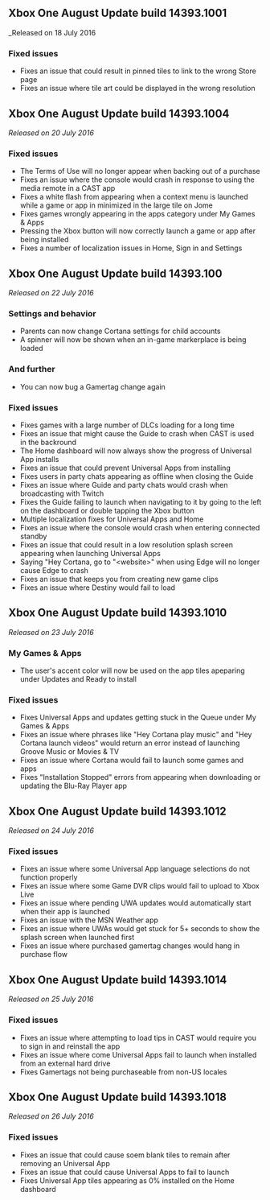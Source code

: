 ## Xbox One August Update build 14393.1001
_Released on 18 July 2016

### Fixed issues
- Fixes an issue that could result in pinned tiles to link to the wrong Store page
- Fixes an issue where tile art could be displayed in the wrong resolution

## Xbox One August Update build 14393.1004
_Released on 20 July 2016_

### Fixed issues
- The Terms of Use will no longer appear when backing out of a purchase
- Fixes an issue where the console would crash in response to using the media remote in a CAST app
- Fixes a white flash from appearing when a context menu is launched while a game or app in minimized in the large tile on Jome
- Fixes games wrongly appearing in the apps category under My Games & Apps
- Pressing the Xbox button will now correctly launch a game or app after being installed
- Fixes a number of localization issues in Home, Sign in and Settings

## Xbox One August Update build 14393.100
_Released on 22 July 2016_

### Settings and behavior
- Parents can now change Cortana settings for child accounts
- A spinner will now be shown when an in-game markerplace is being loaded

### And further
- You can now bug a Gamertag change again

### Fixed issues
- Fixes games with a large number of DLCs loading for a long time
- Fixes an issue that might cause the Guide to crash when CAST is used in the backround
- The Home dashboard will now always show the progress of Universal App installs
- Fixes an issue that could prevent Universal Apps from installing
- Fixes users in party chats appearing as offline when closing the Guide
- Fixes an issue where Guide and party chats would crash when broadcasting with Twitch
- Fixes the Guide failing to launch when navigating to it by going to the left on the dashboard or double tapping the Xbox button
- Multiple localization fixes for Universal Apps and Home
- Fixes an issue where the console would crash when entering connected standby
- Fixes an issue that could result in a low resolution splash screen appearing when launching Universal Apps
- Saying "Hey Cortana, go to "&lt;website&gt;" when using Edge will no longer cause Edge to crash
- Fixes an issue that keeps you from creating new game clips
- Fixes an issue where Destiny would fail to load

## Xbox One August Update build 14393.1010
_Released on 23 July 2016_

### My Games & Apps
- The user's accent color will now be used on the app tiles apeparing under Updates and Ready to install

### Fixed issues
- Fixes Universal Apps and updates getting stuck in the Queue under My Games & Apps
- Fixes an issue where phrases like "Hey Cortana play music" and "Hey Cortana launch videos" would return an error instead of launching Groove Music or Movies & TV
- Fixes an issue where Cortana would fail to launch some games and apps
- Fixes "Installation Stopped" errors from appearing when downloading or updating the Blu-Ray Player app

## Xbox One August Update build 14393.1012
_Released on 24 July 2016_

### Fixed issues
- Fixes an issue where some Universal App language selections do not function properly
- Fixes an issue where some Game DVR clips would fail to upload to Xbox Live
- Fixes an issue where pending UWA updates would automatically start when their app is launched
- Fixes an issue with the MSN Weather app
- Fixes an issue where UWAs would get stuck for 5+ seconds to show the splash screen when launched first
- Fixes an issue where purchased gamertag changes would hang in purchase flow

## Xbox One August Update build 14393.1014
_Released on 25 July 2016_

### Fixed issues
- Fixes an issue where attempting to load tips in CAST would require you to sign in and reinstall the app
- Fixes an issue where come Universal Apps fail to launch when installed from an external hard drive
- Fixes Gamertags not being purchaseable from non-US locales

## Xbox One August Update build 14393.1018
_Released on 26 July 2016_

### Fixed issues
- Fixes an issue that could cause soem blank tiles to remain after removing an Universal App
- Fixes an issue that could cause Universal Apps to fail to launch
- Fixes Universal App tiles appearing as 0% installed on the Home dashboard